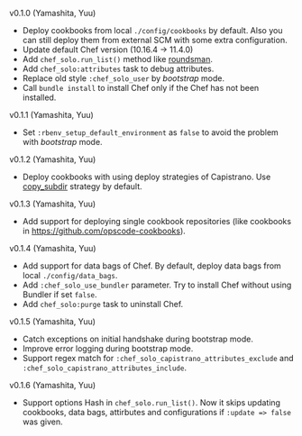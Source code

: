 v0.1.0 (Yamashita, Yuu)

* Deploy cookbooks from local `./config/cookbooks` by default. Also you can still deploy them from external SCM with some extra configuration.
* Update default Chef version (10.16.4 -> 11.4.0)
* Add `chef_solo.run_list()` method like [roundsman](https://github.com/iain/roundsman).
* Add `chef_solo:attributes` task to debug attributes.
* Replace old style `:chef_solo_user` by _bootstrap_ mode.
* Call `bundle install` to install Chef only if the Chef has not been installed.

v0.1.1 (Yamashita, Yuu)

* Set `:rbenv_setup_default_environment` as `false` to avoid the problem with _bootstrap_ mode. 

v0.1.2 (Yamashita, Yuu)

* Deploy cookbooks with using deploy strategies of Capistrano. Use [copy_subdir](https://github.com/yyuu/capistrano-copy-subdir) strategy by default.

v0.1.3 (Yamashita, Yuu)

* Add support for deploying single cookbook repositories (like cookbooks in https://github.com/opscode-cookbooks).

v0.1.4 (Yamashita, Yuu)

* Add support for data bags of Chef. By default, deploy data bags from local `./config/data_bags`.
* Add `:chef_solo_use_bundler` parameter. Try to install Chef without using Bundler if set `false`.
* Add `chef_solo:purge` task to uninstall Chef.

v0.1.5 (Yamashita, Yuu)

* Catch exceptions on initial handshake during bootstrap mode.
* Improve error logging during bootstrap mode.
* Support regex match for `:chef_solo_capistrano_attributes_exclude` and `:chef_solo_capistrano_attributes_include`.

v0.1.6 (Yamashita, Yuu)

* Support options Hash in `chef_solo.run_list()`. Now it skips updating cookbooks, data bags, attirbutes and configurations if `:update => false` was given.
